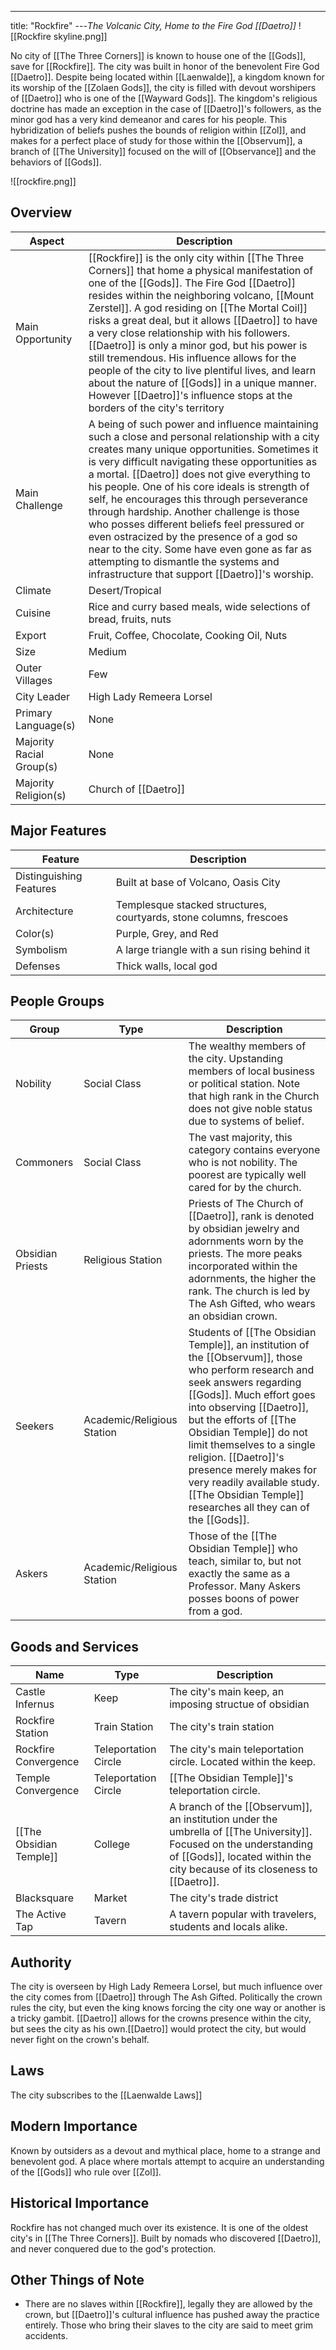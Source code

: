 ---
title: "Rockfire"
---*The Volcanic City, Home to the Fire God [[Daetro]]*
![[Rockfire skyline.png]]

No city of [[The Three Corners]] is known to house one of the [[Gods]], save for [[Rockfire]]. The city was built in honor of the benevolent Fire God [[Daetro]]. Despite being located within [[Laenwalde]], a kingdom known for its worship of the [[Zolaen Gods]], the city is filled with devout worshipers of [[Daetro]] who is one of the [[Wayward Gods]]. The kingdom's religious doctrine has made an exception in the case of [[Daetro]]'s followers, as the minor god has a very kind demeanor and cares for his people. This hybridization of beliefs pushes the bounds of religion within [[Zol]], and makes for a perfect place of study for those within the [[Observum]], a branch of [[The University]] focused on the will of [[Observance]] and the behaviors of [[Gods]].

![[rockfire.png]]

## Overview

| Aspect                   | Description                                                                                                                                                                                                                                                                                                                                                                                                                                                                                                                                                                                                                               |
| ------------------------ | ----------------------------------------------------------------------------------------------------------------------------------------------------------------------------------------------------------------------------------------------------------------------------------------------------------------------------------------------------------------------------------------------------------------------------------------------------------------------------------------------------------------------------------------------------------------------------------------------------------------------------------------- |
| Main Opportunity         | [[Rockfire]] is the only city within [[The Three Corners]] that home a physical manifestation of one of the [[Gods]]. The Fire God [[Daetro]] resides within the neighboring volcano, [[Mount Zerstel]]. A god residing on [[The Mortal Coil]] risks a great deal, but it allows [[Daetro]] to have a very close relationship with his followers. [[Daetro]] is only a minor god, but his power is still tremendous. His influence allows for the people of the city to live plentiful lives, and learn about the nature of [[Gods]] in a unique manner. However [[Daetro]]'s influence stops at the borders of the city's territory              |
| Main Challenge           | A being of such power and influence maintaining such a close and personal relationship with a city creates many unique opportunities. Sometimes it is very difficult navigating these opportunities as a mortal. [[Daetro]] does not give everything to his people. One of his core ideals is strength of self, he encourages this through perseverance through hardship. Another challenge is those who posses different beliefs feel pressured or even ostracized by the presence of a god so near to the city. Some have even gone as far as attempting to dismantle the systems and infrastructure that support [[Daetro]]'s worship. |
| Climate                  | Desert/Tropical                                                                                                                                                                                                                                                                                                                                                                                                                                                                                                                                                                                                                           |
| Cuisine                  | Rice and curry based meals, wide selections of bread, fruits, nuts                                                                                                                                                                                                                                                                                                                                                                                                                                                                                                                                                                        |
| Export                   | Fruit, Coffee, Chocolate, Cooking Oil, Nuts                                                                                                                                                                                                                                                                                                                                                                                                                                                                                                                                                                                               |
| Size                     | Medium                                                                                                                                                                                                                                                                                                                                                                                                                                                                                                                                                                                                                                    |
| Outer Villages                         | Few                                                                                                                                                                                                                                                                                                                                                                                                                                                                                                                                                                                                                                          |
| City Leader              | High Lady Remeera Lorsel                                                                                                                                                                                                                                                                                                                                                                                                                                                                                                                                                                                                                  |
| Primary Language(s)      | None                                                                                                                                                                                                                                                                                                                                                                                                                                                                                                                                                                                                                                      |
| Majority Racial Group(s) | None                                                                                                                                                                                                                                                                                                                                                                                                                                                                                                                                                                                                                                      |
| Majority Religion(s)     | Church of [[Daetro]]                                                                                                                                                                                                                                                                                                                                                                                                                                                                                                                                                                                                                      |

## Major Features

| Feature | Description |
|-|-|
| Distinguishing Features | Built at base of Volcano, Oasis City |
| Architecture | Templesque stacked structures, courtyards, stone columns, frescoes  |
| Color(s) | Purple, Grey, and Red |
| Symbolism | A large triangle with a sun rising behind it |
| Defenses | Thick walls, local god |

## People Groups

| Group            | Type                       | Description                                                                                                                                                                                                                                            |
| ---------------- | -------------------------- | ------------------------------------------------------------------------------------------------------------------------------------------------------------------------------------------------------------------------------------------------------ |
| Nobility         | Social Class               | The wealthy members of the city. Upstanding members of local business or political station. Note that high rank in the Church does not give noble status due to systems of belief.                                                                     |
| Commoners        | Social Class               | The vast majority, this category contains everyone who is not nobility. The poorest are typically well cared for by the church.                                                                                                                        |
| Obsidian Priests | Religious Station          | Priests of The Church of [[Daetro]], rank is denoted by obsidian jewelry and adornments worn by the priests. The more peaks incorporated within the adornments, the higher the rank. The church is led by The Ash Gifted, who wears an obsidian crown. |
| Seekers          | Academic/Religious Station | Students of [[The Obsidian Temple]], an institution of the [[Observum]], those who perform research and seek answers regarding [[Gods]]. Much effort goes into observing [[Daetro]], but the efforts of [[The Obsidian Temple]] do not limit themselves to a single religion. [[Daetro]]'s presence merely makes for very readily available study. [[The Obsidian Temple]] researches all they can of the [[Gods]].                                                                                                                |
| Askers           | Academic/Religious Station | Those of the [[The Obsidian Temple]] who teach, similar to, but not exactly the same as a Professor. Many Askers posses boons of power from a god.                                                                                                                                                                                                                                                       |

## Goods and Services

| Name                 | Type                 | Description                                                                                                                                                                                      |
| -------------------- | -------------------- | ------------------------------------------------------------------------------------------------------------------------------------------------------------------------------------------------ |
| Castle Infernus      | Keep                 | The city's main keep, an imposing structue of obsidian                                                                                                                                           |
| Rockfire Station     | Train Station        | The city's train station                                                                                                                                                                         |
| Rockfire Convergence | Teleportation Circle | The city's main teleportation circle. Located within the keep.                                                                                                                                   |
| Temple Convergence   | Teleportation Circle | [[The Obsidian Temple]]'s teleportation circle.                                                                                                                                                           |
| [[The Obsidian Temple]]       | College              | A branch of the [[Observum]], an institution under the umbrella of [[The University]]. Focused on the understanding of [[Gods]], located within the city because of its closeness to [[Daetro]]. |
| Blacksquare          | Market               | The city's trade district                                                                                                                                                                        |
| The Active Tap       | Tavern               | A tavern popular with travelers, students and locals alike.                                                                                                                                                                                                 |

## Authority
The city is overseen by High Lady Remeera Lorsel, but much influence over the city comes from [[Daetro]] through The Ash Gifted. Politically the crown rules the city, but even the king knows forcing the city one way or another is a tricky gambit. [[Daetro]] allows for the crowns presence within the city, but sees the city as his own.[[Daetro]] would protect the city, but would never fight on the crown's behalf.

## Laws
The city subscribes to the [[Laenwalde Laws]]

## Modern Importance
Known by outsiders as a devout and mythical place, home to a strange and benevolent god. A place where mortals attempt to acquire an understanding of the [[Gods]] who rule over [[Zol]].

## Historical Importance
Rockfire has not changed much over its existence. It is one of the oldest city's in [[The Three Corners]]. Built by nomads who discovered [[Daetro]], and never conquered due to the god's protection.

## Other Things of Note
- There are no slaves within [[Rockfire]], legally they are allowed by the crown, but [[Daetro]]'s cultural influence has pushed away the practice entirely. Those who bring their slaves to the city are said to meet grim accidents.

